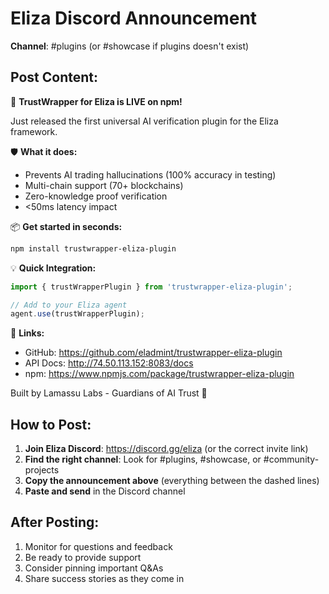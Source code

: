 # Eliza Discord Announcement

**Channel**: #plugins (or #showcase if plugins doesn't exist)

## Post Content:

🚀 **TrustWrapper for Eliza is LIVE on npm!**

Just released the first universal AI verification plugin for the Eliza framework.

🛡️ **What it does:**
- Prevents AI trading hallucinations (100% accuracy in testing)
- Multi-chain support (70+ blockchains)
- Zero-knowledge proof verification
- <50ms latency impact

📦 **Get started in seconds:**
```bash
npm install trustwrapper-eliza-plugin
```

💡 **Quick Integration:**
```typescript
import { trustWrapperPlugin } from 'trustwrapper-eliza-plugin';

// Add to your Eliza agent
agent.use(trustWrapperPlugin);
```

🔗 **Links:**
- GitHub: https://github.com/eladmint/trustwrapper-eliza-plugin
- API Docs: http://74.50.113.152:8083/docs
- npm: https://www.npmjs.com/package/trustwrapper-eliza-plugin

Built by Lamassu Labs - Guardians of AI Trust 🦁

## How to Post:

1. **Join Eliza Discord**: https://discord.gg/eliza (or the correct invite link)
2. **Find the right channel**: Look for #plugins, #showcase, or #community-projects
3. **Copy the announcement above** (everything between the dashed lines)
4. **Paste and send** in the Discord channel

## After Posting:

1. Monitor for questions and feedback
2. Be ready to provide support
3. Consider pinning important Q&As
4. Share success stories as they come in
